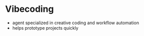 # Vibecoding
- agent specialized in creative coding and workflow automation
- helps prototype projects quickly

